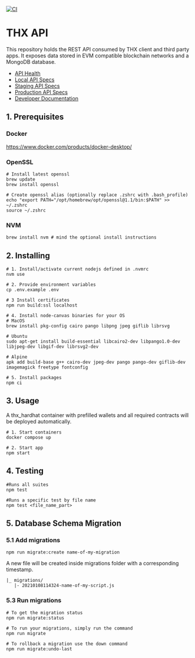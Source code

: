 [![CI](https://github.com/thxprotocol/api/actions/workflows/ci.yml/badge.svg)](https://github.com/thxprotocol/api/actions/workflows/ci.yml)

# THX API

This repository holds the REST API consumed by THX client and third party apps. It exposes data stored in EVM compatible blockchain networks and a MongoDB database.

-   [API Health](https://localhost:3000/v1/health/)
-   [Local API Specs](https://localhost:3000/v1/docs/)
-   [Staging API Specs](https://dev.api.thx.network/v1/docs/)
-   [Production API Specs](https://api.thx.network/v1/docs/)
-   [Developer Documentation](http://docs.thx.network)

## 1. Prerequisites

### Docker
https://www.docker.com/products/docker-desktop/

### OpenSSL 
```
# Install latest openssl 
brew update
brew install openssl

# Create openssl alias (optionally replace .zshrc with .bash_profile)
echo "export PATH="/opt/homebrew/opt/openssl@1.1/bin:$PATH" >> ~/.zshrc 
source ~/.zshrc
```
### NVM
```
brew install nvm # mind the optional install instructions
```
## 2. Installing

```
# 1. Install/activate current nodejs defined in .nvmrc
nvm use

# 2. Provide environment variables
cp .env.example .env

# 3 Install certificates
npm run build:ssl localhost

# 4. Install node-canvas binaries for your OS
# MacOS
brew install pkg-config cairo pango libpng jpeg giflib librsvg

# Ubuntu
sudo apt-get install build-essential libcairo2-dev libpango1.0-dev libjpeg-dev libgif-dev librsvg2-dev

# Alpine
apk add build-base g++ cairo-dev jpeg-dev pango pango-dev giflib-dev imagemagick freetype fontconfig

# 5. Install packages
npm ci
```

## 3. Usage
A thx_hardhat container with prefilled wallets and all required contracts will be deployed automatically.

```
# 1. Start containers
docker compose up

# 2. Start app
npm start
```

## 4. Testing

```
#Runs all suites
npm test 

#Runs a specific test by file name
npm test <file_name_part>
```

## 5. Database Schema Migration

### 5.1 Add migrations

```
npm run migrate:create name-of-my-migration
```

A new file will be created inside migrations folder with a corresponding timestamp.

```
|_ migrations/
   |- 20210108114324-name-of-my-script.js
```

### 5.3 Run migrations

```
# To get the migration status
npm run migrate:status

# To run your migrations, simply run the command
npm run migrate

# To rollback a migration use the down command
npm run migrate:undo-last
```